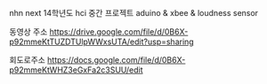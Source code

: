 nhn next 14학년도 hci 중간 프로젝트
aduino & xbee & loudness sensor

동영상 주소
https://drive.google.com/file/d/0B6X-p92mmeKtTUZDTUlpWWxsUTA/edit?usp=sharing

회도로주소
https://docs.google.com/file/d/0B6X-p92mmeKtWHZ3eGxFa2c3SUU/edit
